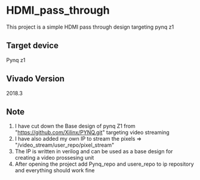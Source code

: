 # HDMI_pass_through
This project is a simple HDMI pass through design targeting pynq z1 

## Target device 
Pynq z1

## Vivado Version
2018.3
## Note
1. I have cut down the Base design of pynq Z1 from "https://github.com/Xilinx/PYNQ.git" targeting video streaming
2. I have also added my own IP to stream the pixels => "/video_stream/user_repo/pixel_stream"
3. The IP is written in verilog and can be used as a base design for creating a video prossesing unit
5. After opening the project add Pynq_repo and usere_repo to ip repository and everything should work fine
